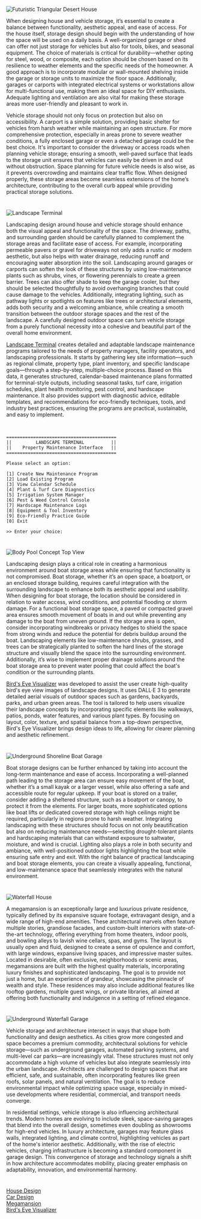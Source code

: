 ![Futuristic Triangular Desert House](https://github.com/user-attachments/assets/0829f5fa-2442-4c22-a38f-60dcf3d8eaf8)

When designing house and vehicle storage, it’s essential to create a balance between functionality, aesthetic appeal, and ease of access. For the house itself, storage design should begin with the understanding of how the space will be used on a daily basis. A well-organized garage or shed can offer not just storage for vehicles but also for tools, bikes, and seasonal equipment. The choice of materials is critical for durability—whether opting for steel, wood, or composite, each option should be chosen based on its resilience to weather elements and the specific needs of the homeowner. A good approach is to incorporate modular or wall-mounted shelving inside the garage or storage units to maximize the floor space. Additionally, garages or carports with integrated electrical systems or workstations allow for multi-functional use, making them an ideal space for DIY enthusiasts. Adequate lighting and ventilation are also vital for making these storage areas more user-friendly and pleasant to work in.

Vehicle storage should not only focus on protection but also on accessibility. A carport is a simple solution, providing basic shelter for vehicles from harsh weather while maintaining an open structure. For more comprehensive protection, especially in areas prone to severe weather conditions, a fully enclosed garage or even a detached garage could be the best choice. It's important to consider the driveway or access roads when planning vehicle storage; ensuring a smooth, well-paved surface that leads to the storage unit ensures that vehicles can easily be driven in and out without obstruction. Space planning for future vehicle needs is also wise, as it prevents overcrowding and maintains clear traffic flow. When designed properly, these storage areas become seamless extensions of the home’s architecture, contributing to the overall curb appeal while providing practical storage solutions.

#

![Landscape Terminal](https://github.com/user-attachments/assets/de0ea881-f0c2-4c7c-a696-1c4695f6122a)

Landscaping design around house and vehicle storage should enhance both the visual appeal and functionality of the space. The driveway, paths, and surrounding garden should be carefully planned to complement the storage areas and facilitate ease of access. For example, incorporating permeable pavers or gravel for driveways not only adds a rustic or modern aesthetic, but also helps with water drainage, reducing runoff and encouraging water absorption into the soil. Landscaping around garages or carports can soften the look of these structures by using low-maintenance plants such as shrubs, vines, or flowering perennials to create a green barrier. Trees can also offer shade to keep the garage cooler, but they should be selected thoughtfully to avoid overhanging branches that could cause damage to the vehicles. Additionally, integrating lighting, such as pathway lights or spotlights on features like trees or architectural elements, adds both security and a welcoming ambiance, while creating a smooth transition between the outdoor storage spaces and the rest of the landscape. A carefully designed outdoor space can turn vehicle storage from a purely functional necessity into a cohesive and beautiful part of the overall home environment.

[Landscape Terminal](https://chatgpt.com/g/g-67d1e2d3439081919cb2798683bc3f82-timelapse-program) creates detailed and adaptable landscape maintenance programs tailored to the needs of property managers, facility operators, and landscaping professionals. It starts by gathering key site information—such as regional climate, property type, plant inventory, and specific landscape goals—through a step-by-step, multiple-choice process. Based on this data, it generates structured, calendar-based maintenance plans formatted for terminal-style outputs, including seasonal tasks, turf care, irrigation schedules, plant health monitoring, pest control, and hardscape maintenance. It also provides support with diagnostic advice, editable templates, and recommendations for eco-friendly techniques, tools, and industry best practices, ensuring the programs are practical, sustainable, and easy to implement.

<br>

```
=========================================
||         LANDSCAPE TERMINAL          ||
||    Property Maintenance Interface   ||
=========================================

Please select an option:

[1] Create New Maintenance Program
[2] Load Existing Program
[3] View Calendar Schedule
[4] Plant & Turf Care Diagnostics
[5] Irrigation System Manager
[6] Pest & Weed Control Console
[7] Hardscape Maintenance Logs
[8] Equipment & Tool Inventory
[9] Eco-Friendly Practice Guide
[0] Exit

>> Enter your choice:
```

#

![Body Pool Concept Top View](https://github.com/user-attachments/assets/17ed1616-b82a-47bd-af86-215bf0f6003c)

Landscaping design plays a critical role in creating a harmonious environment around boat storage areas while ensuring that functionality is not compromised. Boat storage, whether it’s an open space, a boatport, or an enclosed storage building, requires careful integration with the surrounding landscape to enhance both its aesthetic appeal and usability. When designing for boat storage, the location should be considered in relation to water access, wind conditions, and potential flooding or storm damage. For a functional boat storage space, a paved or compacted gravel area ensures smooth movement of boats in and out while preventing any damage to the boat from uneven ground. If the storage area is open, consider incorporating windbreaks or privacy hedges to shield the space from strong winds and reduce the potential for debris buildup around the boat. Landscaping elements like low-maintenance shrubs, grasses, and trees can be strategically planted to soften the hard lines of the storage structure and visually blend the space into the surrounding environment. Additionally, it’s wise to implement proper drainage solutions around the boat storage area to prevent water pooling that could affect the boat's condition or the surrounding plants.

[Bird's Eye Visualizer](https://chatgpt.com/g/g-YRZGYo8ij-bird-s-eye-visualizer) was developed to assist the user create high-quality bird's eye view images of landscape designs. It uses DALL·E 3 to generate detailed aerial visuals of outdoor spaces such as gardens, backyards, parks, and urban green areas. The tool is tailored to help users visualize their landscape concepts by incorporating specific elements like walkways, patios, ponds, water features, and various plant types. By focusing on layout, color, texture, and spatial balance from a top-down perspective, Bird's Eye Visualizer brings design ideas to life, allowing for clearer planning and aesthetic refinement.

#

![Underground Shoreline Boat Garage](https://github.com/user-attachments/assets/e656d678-ef1a-4107-862a-473a8360c100)

Boat storage designs can be further enhanced by taking into account the long-term maintenance and ease of access. Incorporating a well-planned path leading to the storage area can ensure easy movement of the boat, whether it’s a small kayak or a larger vessel, while also offering a safe and accessible route for regular upkeep. If your boat is stored on a trailer, consider adding a sheltered structure, such as a boatport or canopy, to protect it from the elements. For larger boats, more sophisticated options like boat lifts or dedicated covered storage with high ceilings might be required, particularly in regions prone to harsh weather. Integrating landscaping with these structures should focus on not only beautification but also on reducing maintenance needs—selecting drought-tolerant plants and hardscaping materials that can withstand exposure to saltwater, moisture, and wind is crucial. Lighting also plays a role in both security and ambiance, with well-positioned outdoor lights highlighting the boat while ensuring safe entry and exit. With the right balance of practical landscaping and boat storage elements, you can create a visually appealing, functional, and low-maintenance space that seamlessly integrates with the natural environment.

#

![Waterfall House](https://github.com/user-attachments/assets/fbf650c7-3525-4727-be57-6f41f1bcf757)

A megamansion is an exceptionally large and luxurious private residence, typically defined by its expansive square footage, extravagant design, and a wide range of high-end amenities. These architectural marvels often feature multiple stories, grandiose facades, and custom-built interiors with state-of-the-art technology, offering everything from home theaters, indoor pools, and bowling alleys to lavish wine cellars, spas, and gyms. The layout is usually open and fluid, designed to create a sense of opulence and comfort, with large windows, expansive living spaces, and impressive master suites. Located in desirable, often exclusive, neighborhoods or scenic areas, megamansions are built with the highest quality materials, incorporating luxury finishes and sophisticated landscaping. The goal is to provide not just a home, but an experience of grandeur, showcasing the pinnacle of wealth and style. These residences may also include additional features like rooftop gardens, multiple guest wings, or private libraries, all aimed at offering both functionality and indulgence in a setting of refined elegance.

#

![Underground Waterfall Garage](https://github.com/user-attachments/assets/5ad4256b-01bb-4efd-ba1e-89316e7e951f)

Vehicle storage and architecture intersect in ways that shape both functionality and design aesthetics. As cities grow more congested and space becomes a premium commodity, architectural solutions for vehicle storage—such as underground garages, automated parking systems, and multi-level car parks—are increasingly vital. These structures must not only accommodate a high volume of vehicles but also integrate seamlessly into the urban landscape. Architects are challenged to design spaces that are efficient, safe, and sustainable, often incorporating features like green roofs, solar panels, and natural ventilation. The goal is to reduce environmental impact while optimizing space usage, especially in mixed-use developments where residential, commercial, and transport needs converge.

In residential settings, vehicle storage is also influencing architectural trends. Modern homes are evolving to include sleek, space-saving garages that blend into the overall design, sometimes even doubling as showrooms for high-end vehicles. In luxury architecture, garages may feature glass walls, integrated lighting, and climate control, highlighting vehicles as part of the home's interior aesthetic. Additionally, with the rise of electric vehicles, charging infrastructure is becoming a standard component in garage design. This convergence of storage and technology signals a shift in how architecture accommodates mobility, placing greater emphasis on adaptability, innovation, and environmental harmony.

#

[House Design](https://chatgpt.com/g/g-WgXvQZZ5a-house-design)
<br>
[Car Design](https://chatgpt.com/g/g-EPHgYBaHt-car-design)
<br>
[Megamansion](https://chatgpt.com/g/g-680be1fab4b88191a8ca125be437094d-megamansion)
<br>
[Bird's Eye Visualizer](https://chatgpt.com/g/g-YRZGYo8ij-bird-s-eye-visualizer)
